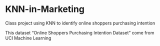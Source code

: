 # KNN-in-Marketing
Class project using KNN to identify online shoppers purchasing intention 

This dataset “Online Shoppers Purchasing Intention Dataset” come from UCI Machine Learning
